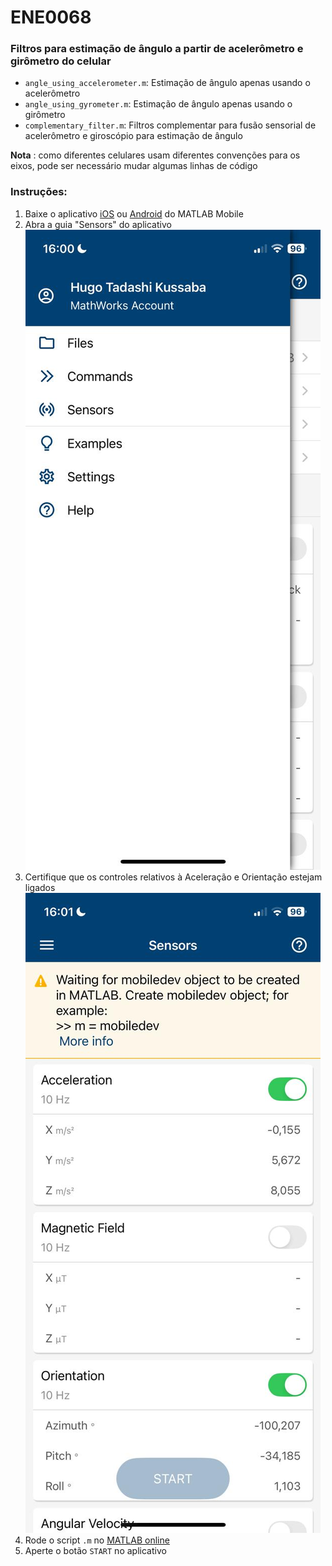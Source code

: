 # ENE0068

### Filtros para estimação de ângulo a partir de acelerômetro e girômetro do celular

- `angle_using_accelerometer.m`: Estimação de ângulo apenas usando o acelerômetro
- `angle_using_gyrometer.m`: Estimação de ângulo apenas usando o girômetro
- `complementary_filter.m`: Filtros complementar para fusão sensorial de acelerômetro e giroscópio para estimação de ângulo

**Nota** : como diferentes celulares usam diferentes convenções para os eixos, pode ser necessário mudar algumas linhas de código

### Instruções:

1. Baixe o aplicativo [iOS](https://apps.apple.com/us/app/matlab-mobile/id370976661) ou [Android](https://play.google.com/store/apps/details?id=com.mathworks.matlabmobile&hl=en) do MATLAB Mobile
1. Abra a guia "Sensors" do aplicativo
![Screenshot do menu do aplicativo MATLAB](../images/menu.jpeg)
1. Certifique que os controles relativos à Aceleração e Orientação estejam ligados
![Screenshot das configurações de sensores do aplicativo MATLAB](../images/sensors.jpeg)
1. Rode o script `.m` no [MATLAB online](https://www.mathworks.com/products/matlab-online.html)
1. Aperte o botão `START` no aplicativo